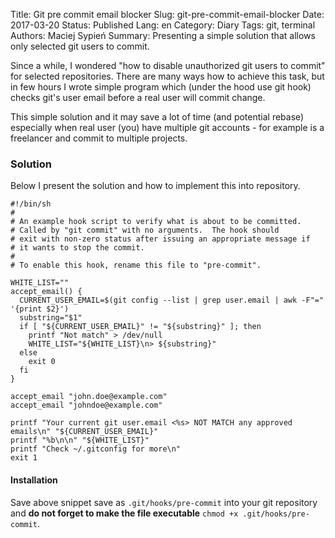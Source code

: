Title:	    Git pre commit email blocker
Slug:       git-pre-commit-email-blocker
Date:       2017-03-20
Status:		  Published
Lang:       en
Category:   Diary
Tags:       git, terminal
Authors:	  Maciej Sypień
Summary:    Presenting a simple solution that allows only selected git users to commit.

Since a while, I wondered "how to disable unauthorized git users to commit" for selected repositories. There are many ways how to achieve this task, but in few hours I wrote simple program which (under the hood use git hook) checks git's user email before a real user will commit change.

This simple solution and it may save a lot of time (and potential rebase) especially when real user (you) have multiple git accounts - for example is a freelancer and commit to multiple projects.

### Solution
Below I present the solution and how to implement this into repository.

```shell
#!/bin/sh
#
# An example hook script to verify what is about to be committed.
# Called by "git commit" with no arguments.  The hook should
# exit with non-zero status after issuing an appropriate message if
# it wants to stop the commit.
#
# To enable this hook, rename this file to "pre-commit".

WHITE_LIST=""
accept_email() {
  CURRENT_USER_EMAIL=$(git config --list | grep user.email | awk -F"=" '{print $2}')
  substring="$1"
  if [ "${CURRENT_USER_EMAIL}" != "${substring}" ]; then
    printf "Not match" > /dev/null
    WHITE_LIST="${WHITE_LIST}\n> ${substring}"
  else
    exit 0
  fi
}

accept_email "john.doe@example.com"
accept_email "johndoe@example.com"

printf "Your current git user.email <%s> NOT MATCH any approved emails\n" "${CURRENT_USER_EMAIL}"
printf "%b\n\n" "${WHITE_LIST}"
printf "Check ~/.gitconfig for more\n"
exit 1
```

#### Installation
Save above snippet save as `.git/hooks/pre-commit` into your git repository and **do not forget to make the file executable** `chmod +x .git/hooks/pre-commit`.

[github]: https://github.com

